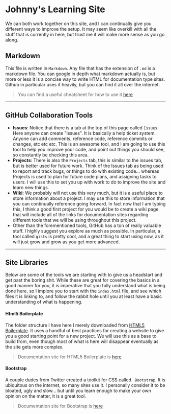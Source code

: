 # Johnny's Learning Site

We can both work together on this site, and I can continually give you different ways to improve the setup.  It may seem like overkill with all the stuff that is currently in here, but trust me it will make more sense as you go along.

## Markdown

This file is written in `Markdown`.  Any file that has the extension of `.md` is a markdown file.  You can google in depth what markdown actually is, but more or less it is a concise way to write HTML for documentation type sites.  Github in particular uses it heavily, but you can find it all over the internet.

> You can find a useful cheatsheet for how to use it [here](https://www.markdownguide.org/cheat-sheet/)

---

## GitHub Collaboration Tools

- **Issues**: Notice that there is a tab at the top of this page called `Issues`.  Here anyone can create "issues".  It is basically a help ticket system.  Anyone can add comments, reference code, reference commits or changes, etc etc etc.  This is an awesome tool, and I am going to use this tool to help you improve your code, and point out things you should see, so constantly be checking this area.
- **Projects**: There is also the `Projects` tab, this is similar to the issues tab, but is better used for future work.  Think of the Issues tab as being used to report and track bugs, or things to do with existing code... whereas Projects is used to plan for future code plans, and assigning tasks to users.  I will use this to set you up with work to do to improve the site and learn new things.
- **Wiki**: We probably will not use this very much, but it is a useful place to store information about a project.  I may use this to store information that you can continually reference going forward.  In fact now that I am typing this, I think a good first project for you would be to create a wiki page that will include all of the links for documentation sites regarding different tools that we will be using throughout this project.
- Other than the forementioned tools, GitHub has a ton of really valuable stuff. I highly suggest you explore as much as possible.  In particular, a tool called `gists` is pretty cool, and a great thing to start using now, as it will just grow and grow as you get more advanced.

---

## Site Libraries

Below are some of the tools we are starting with to give us a headstart and get past the boring shit.  While these are great for covering the basics in a good manner for you, it is imperative that you fully understand what is being done here, so I implore you to start with the `index.html` file, and see which files it is linking to, and follow the rabbit hole until you at least have a basic understanding of what is happening.

#### Html5 Boilerplate

The folder structure I have here I merely downloaded from [HTML5 Boilerplate](https://html5boilerplate.com/).  It uses a handful of best practices for creating a website to give you a good starting point for a new project.  We will use this as a base to build from, even though most of what is here will disappear eventually as the site gets more complex.

> Documentation site for HTML5 Boilerplate is [here](https://html5boilerplate.com/)

#### Bootstrap

A couple dudes from Twitter created a toolkit for CSS called ` Bootstrap`.  It is ubiquitous on the internet, so many sites use it.  I personally consider it to be bloated, ugly and slow... but until you learn enough to make your own opinion on the matter, it is a great tool.

> Documentation site for Bootstrap is [here](https://getbootstrap.com/docs/5.0/getting-started/introduction/)